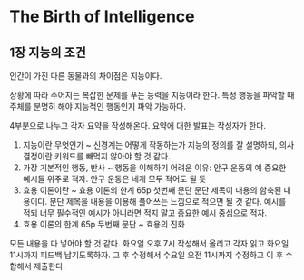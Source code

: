 # The Birth of Intelligence

## 1장 지능의 조건

인간이 가진 다른 동물과의 차이점은 지능이다. 

상황에 따라 주어지는 복잡한 문제를 푸는 능력을 지능이라 한다. 
특정 행동을 파악할 때 주체를 분명히 해야 지능적인 행동인지 
파악 가능하다.


4부분으로 나누고 각자 요약을 작성해온다. 요약에 대한 발표는 작성자가 한다.

1. 지능이란 무엇인가 ~ 신경계는 어떻게 작동하는가
    지능의 정의를 잘 설명하되, 의사 결정이란 키워드를 빼먹지 않아야 할 것 같다.
2. 가장 기본적인 행동, 반사 ~ 행동을 이해하기 어려운 이유: 안구 운동의 예
    중요한 예시들 위주로 적자. 안구 운동은 네개 모두 적어도 될 듯
3. 효용 이론이란 ~ 효용 이론의 한계 65p 첫번째 문단
    문단 제목이 내용의 함축된 내용이다. 문단 제목을 내용을 이용해 풀어쓰는 느낌으로
    적으면 될 것 같다. 예시를 적되 너무 필수적인 예시가 아니라면 적지 말고 중요한
    예시 중심으로 적자.
4. 효용 이론의 한계 65p 두번째 문단 ~ 효용의 진화

모든 내용을 다 넣어야 할 것 같다. 화요일 오후 7시 작성해서 올리고 각자 읽고 
화요일 11시까지 피드백 남기도록하자. 그 후 수정해서 수요일 오전 11시까지 
수정하고 이 후 수합해서 제출한다.
